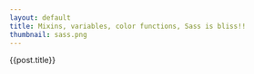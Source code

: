 ```yaml
---
layout: default
title: Mixins, variables, color functions, Sass is bliss!!
thumbnail: sass.png
---
```


{{post.title}}